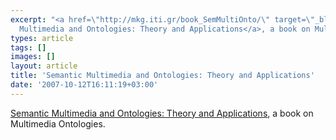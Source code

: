 ```yaml
---
excerpt: "<a href=\"http://mkg.iti.gr/book_SemMultiOnto/\" target=\"_blank\">Semantic
  Multimedia and Ontologies: Theory and Applications</a>, a book on Multimedia Ontologies.\r\n"
types: article
tags: []
images: []
layout: article
title: 'Semantic Multimedia and Ontologies: Theory and Applications'
date: '2007-10-12T16:11:19+03:00'
---
```

<a href="http://mkg.iti.gr/book_SemMultiOnto/" target="_blank">Semantic Multimedia and Ontologies: Theory and Applications</a>, a book on Multimedia Ontologies.
